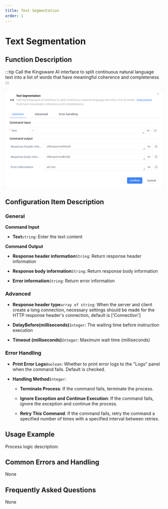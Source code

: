 ```yaml
---
title: Text Segmentation
order: 1
---
```


# Text Segmentation

## Function Description

:::tip 
Call the Kingsware AI interface to split continuous natural language text into a list of words that have meaningful coherence and completeness
:::

![Text Segmentation](../../../assets/Text%20Segmentation_command.png)

## Configuration Item Description

### General

**Command Input**

- **Text**`string`: Enter the text content


**Command Output**

- **Response header information**`String`: Return response header information

- **Response body information**`String`: Return response body information

- **Error information**`String`: Return error information

### Advanced

- **Response header type**`array of string`: When the server and client create a long connection, necessary settings should be made for the HTTP response header's connection, default is ['Connection']

- **DelayBefore(milliseconds)**`Integer`: The waiting time before instruction execution

- **Timeout (milliseconds)**`Integer`: Maximum wait time (milliseconds)

### Error Handling

- **Print Error Logs**`Boolean`: Whether to print error logs to the "Logs" panel when the command fails. Default is checked. 

- **Handling Method**`Integer`:

    - **Terminate Process**: If the command fails, terminate the process.

    - **Ignore Exception and Continue Execution**: If the command fails, ignore the exception and continue the process.

    - **Retry This Command**: If the command fails, retry the command a specified number of times with a specified interval between retries.

## Usage Example

Process logic description:

## Common Errors and Handling

None

## Frequently Asked Questions

None

